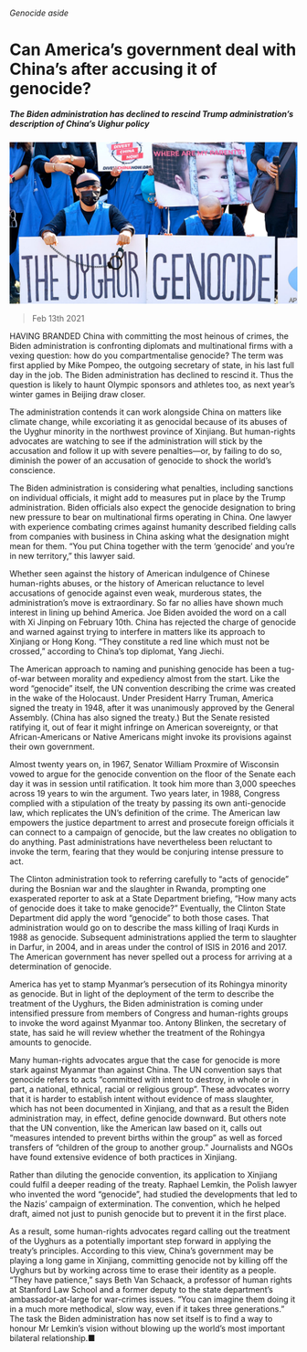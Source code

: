 ###### Genocide aside

# Can America’s government deal with China’s after accusing it of genocide? 

##### The Biden administration has declined to rescind Trump administration’s description of China’s Uighur policy 

![image](images/20210213_USP005_0.jpg) 

> Feb 13th 2021 


HAVING BRANDED China with committing the most heinous of crimes, the Biden administration is confronting diplomats and multinational firms with a vexing question: how do you compartmentalise genocide? The term was first applied by Mike Pompeo, the outgoing secretary of state, in his last full day in the job. The Biden administration has declined to rescind it. Thus the question is likely to haunt Olympic sponsors and athletes too, as next year’s winter games in Beijing draw closer.


The administration contends it can work alongside China on matters like climate change, while excoriating it as genocidal because of its abuses of the Uyghur minority in the northwest province of Xinjiang. But human-rights advocates are watching to see if the administration will stick by the accusation and follow it up with severe penalties—or, by failing to do so, diminish the power of an accusation of genocide to shock the world’s conscience.



The Biden administration is considering what penalties, including sanctions on individual officials, it might add to measures put in place by the Trump administration. Biden officials also expect the genocide designation to bring new pressure to bear on multinational firms operating in China. One lawyer with experience combating crimes against humanity described fielding calls from companies with business in China asking what the designation might mean for them. “You put China together with the term ‘genocide’ and you’re in new territory,” this lawyer said.


Whether seen against the history of American indulgence of Chinese human-rights abuses, or the history of American reluctance to level accusations of genocide against even weak, murderous states, the administration’s move is extraordinary. So far no allies have shown much interest in lining up behind America. Joe Biden avoided the word on a call with Xi Jinping on February 10th. China has rejected the charge of genocide and warned against trying to interfere in matters like its approach to Xinjiang or Hong Kong. “They constitute a red line which must not be crossed,” according to China’s top diplomat, Yang Jiechi.


The American approach to naming and punishing genocide has been a tug-of-war between morality and expediency almost from the start. Like the word “genocide” itself, the UN convention describing the crime was created in the wake of the Holocaust. Under President Harry Truman, America signed the treaty in 1948, after it was unanimously approved by the General Assembly. (China has also signed the treaty.) But the Senate resisted ratifying it, out of fear it might infringe on American sovereignty, or that African-Americans or Native Americans might invoke its provisions against their own government.


Almost twenty years on, in 1967, Senator William Proxmire of Wisconsin vowed to argue for the genocide convention on the floor of the Senate each day it was in session until ratification. It took him more than 3,000 speeches across 19 years to win the argument. Two years later, in 1988, Congress complied with a stipulation of the treaty by passing its own anti-genocide law, which replicates the UN’s definition of the crime. The American law empowers the justice department to arrest and prosecute foreign officials it can connect to a campaign of genocide, but the law creates no obligation to do anything. Past administrations have nevertheless been reluctant to invoke the term, fearing that they would be conjuring intense pressure to act.


The Clinton administration took to referring carefully to “acts of genocide” during the Bosnian war and the slaughter in Rwanda, prompting one exasperated reporter to ask at a State Department briefing, “How many acts of genocide does it take to make genocide?” Eventually, the Clinton State Department did apply the word “genocide” to both those cases. That administration would go on to describe the mass killing of Iraqi Kurds in 1988 as genocide. Subsequent administrations applied the term to slaughter in Darfur, in 2004, and in areas under the control of ISIS in 2016 and 2017. The American government has never spelled out a process for arriving at a determination of genocide.


America has yet to stamp Myanmar’s persecution of its Rohingya minority as genocide. But in light of the deployment of the term to describe the treatment of the Uyghurs, the Biden administration is coming under intensified pressure from members of Congress and human-rights groups to invoke the word against Myanmar too. Antony Blinken, the secretary of state, has said he will review whether the treatment of the Rohingya amounts to genocide.


Many human-rights advocates argue that the case for genocide is more stark against Myanmar than against China. The UN convention says that genocide refers to acts “committed with intent to destroy, in whole or in part, a national, ethnical, racial or religious group”. These advocates worry that it is harder to establish intent without evidence of mass slaughter, which has not been documented in Xinjiang, and that as a result the Biden administration may, in effect, define genocide downward. But others note that the UN convention, like the American law based on it, calls out “measures intended to prevent births within the group” as well as forced transfers of “children of the group to another group.” Journalists and NGOs have found extensive evidence of both practices in Xinjiang.


Rather than diluting the genocide convention, its application to Xinjiang could fulfil a deeper reading of the treaty. Raphael Lemkin, the Polish lawyer who invented the word “genocide”, had studied the developments that led to the Nazis’ campaign of extermination. The convention, which he helped draft, aimed not just to punish genocide but to prevent it in the first place.


As a result, some human-rights advocates regard calling out the treatment of the Uyghurs as a potentially important step forward in applying the treaty’s principles. According to this view, China’s government may be playing a long game in Xinjiang, committing genocide not by killing off the Uyghurs but by working across time to erase their identity as a people. “They have patience,” says Beth Van Schaack, a professor of human rights at Stanford Law School and a former deputy to the state department’s ambassador-at-large for war-crimes issues. “You can imagine them doing it in a much more methodical, slow way, even if it takes three generations.” The task the Biden administration has now set itself is to find a way to honour Mr Lemkin’s vision without blowing up the world’s most important bilateral relationship.■



